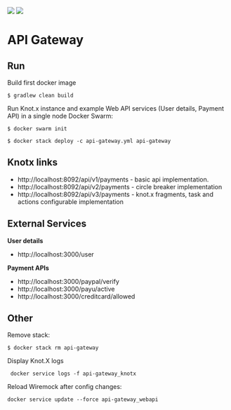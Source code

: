 [![][license img]][license]
[![][gitter img]][gitter]


# API Gateway


## Run
Build first docker image
```
$ gradlew clean build
```

Run Knot.x instance and example Web API services (User details, Payment API) in a single node Docker Swarm:
```
$ docker swarm init

$ docker stack deploy -c api-gateway.yml api-gateway
```

## Knotx links

 - http://localhost:8092/api/v1/payments - basic api implementation.
 - http://localhost:8092/api/v2/payments - circle breaker implementation
 - http://localhost:8092/api/v3/payments - knot.x fragments, task and actions configurable implementation
 
## External Services

**User details**
- http://localhost:3000/user

**Payment APIs**
- http://localhost:3000/paypal/verify
- http://localhost:3000/payu/active
- http://localhost:3000/creditcard/allowed

## Other
Remove stack:
```
$ docker stack rm api-gateway
```
Display Knot.X logs
``` 
 docker service logs -f api-gateway_knotx
```
Reload Wiremock after config changes:
```
docker service update --force api-gateway_webapi
```



[license]:https://github.com/Cognifide/knotx/blob/master/LICENSE
[license img]:https://img.shields.io/badge/License-Apache%202.0-blue.svg

[gitter]:https://gitter.im/Knotx/Lobby
[gitter img]:https://badges.gitter.im/Knotx/knotx-extensions.svg


